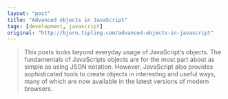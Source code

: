 ```yaml
---
layout: "post"
title: "Advanced objects in JavaScript"
tags: [development, javascript]
original: "http://bjorn.tipling.com/advanced-objects-in-javascript"
---
```


<blockquote>This posts looks beyond everyday usage of JavaScript’s objects. The fundamentals of JavaScripts objects are for the most part about as simple as using JSON notation. However, JavaScript also provides sophisticated tools to create objects in interesting and useful ways, many of which are now available in the latest versions of modern browsers.</blockquote>

